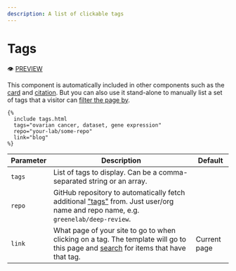 ```yaml
---
description: A list of clickable tags
---
```


# Tags

:eye: [PREVIEW](https://greenelab.github.io/lab-website-template/testbed#tags)

This component is automatically included in other components such as the [card](card.md) and [citation](citation.md). But you can also use it stand-alone to manually list a set of tags that a visitor can [filter the page by](search.md).

```liquid
{%
  include tags.html
  tags="ovarian cancer, dataset, gene expression"
  repo="your-lab/some-repo"
  link="blog"
%}
```

| Parameter | Description                                                                                                                                                   | Default      |
| --------- | ------------------------------------------------------------------------------------------------------------------------------------------------------------- | ------------ |
| `tags`    | List of tags to display. Can be a comma-separated string or an array.                                                                                         |              |
| `repo`    | GitHub repository to automatically fetch additional ["tags"](https://github.com/topics) from. Just user/org name and repo name, e.g. `greenelab/deep-review`. |              |
| `link`    | What page of your site to go to when clicking on a tag. The template will go to this page and [search](search.md) for items that have that tag.               | Current page |
